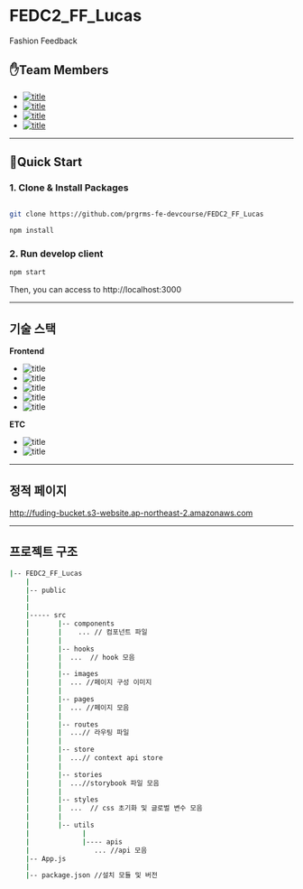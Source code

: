 # FEDC2_FF_Lucas

Fashion Feedback

## ✋Team Members

- [![title](https://img.shields.io/badge/DEVLOPER-김지은-123456)](https://github.com/jieun0411)
- [![title](https://img.shields.io/badge/DEVLOPER-나호석-123456)](https://github.com/HoseokNa)
- [![title](https://img.shields.io/badge/DEVLOPER-유창헌-123456)](https://github.com/dbckdgjs369)
- [![title](https://img.shields.io/badge/DEVLOPER-임재현-123456)](https://github.com/violet9503)

---

## 🧞Quick Start 

### 1. Clone & Install Packages

```bash

git clone https://github.com/prgrms-fe-devcourse/FEDC2_FF_Lucas

npm install

```

### 2. Run develop client

```bash
npm start
```
Then, you can access to http://localhost:3000

---

## 기술 스택

**Frontend**

- ![title](https://img.shields.io/badge/-react-61DAFB?&logo=react&logoColor=white)
- ![title](https://img.shields.io/badge/-storybook-CC6699?&logo=storybook&logoColor=white)
- ![title](https://img.shields.io/badge/-Webpack-7ac5f1?&logo=Webpack&logoColor=white)
- ![title](https://img.shields.io/badge/-Babel-eece4f?&logo=Babel&logoColor=white)
- ![title](https://img.shields.io/badge/-reactQuery-FD4154?&logo=reactQuery&logoColor=white)

**ETC**

- ![title](https://img.shields.io/badge/-Github-181717?&logo=Github&logoColor=white)
- ![title](https://img.shields.io/badge/-Slack-4A154B?&logo=Slack&logoColor=white)

---
## 정적 페이지 


http://fuding-bucket.s3-website.ap-northeast-2.amazonaws.com


---

## 프로젝트 구조

```bash
|-- FEDC2_FF_Lucas
    |
    |-- public
    |   
    |   
    |----- src
    |       |-- components
    |       |    ... // 컴포넌트 파일
    |       |
    |       |-- hooks
    |       |  ...  // hook 모음
    |       |
    |       |-- images
    |       |  ... //페이지 구성 이미지
    |       |
    |       |-- pages
    |       |  ... //페이지 모음
    |       |
    |       |-- routes
    |       |  ...// 라우팅 파일 
    |       |
    |       |-- store
    |       |  ...// context api store
    |       |
    |       |-- stories
    |       |  ...//storybook 파일 모음
    |       |
    |       |-- styles
    |       |  ...  // css 초기화 및 글로벌 변수 모음
    |       | 
    |       |-- utils    
    |             |
    |             |---- apis
    |                ... //api 모음
    |-- App.js
    |
    |-- package.json //설치 모듈 및 버전
```
